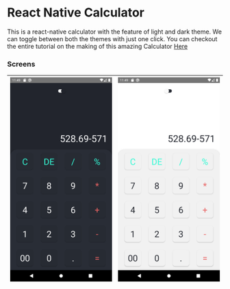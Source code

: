 # React Native Calculator

This is a react-native calculator with the feature of light and dark theme. We can toggle between both the themes with just one click.
You can checkout the entire tutorial on the making of this amazing Calculator  [Here](https://youtu.be/6Q2LVOZbDaw)

### Screens

| ![](assets/images/Screenshot.png) | ![](assets/images/Screenshot-1.png) |
| :-------------: | :-------------: |
